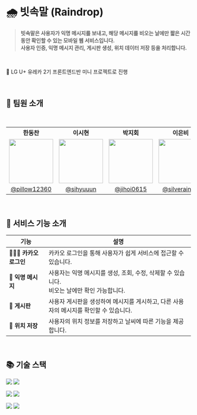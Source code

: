 # 🌧️ 빗속말 (Raindrop)

> **빗속말은 사용자가 익명 메시지를 보내고, 해당 메시지를 비오는 날에만 짧은 시간 동안 확인할 수 있는 모바일 웹 서비스입니다. <br/> 사용자 인증, 익명 메시지 관리, 게시판 생성, 위치 데이터 저장 등을 처리합니다.**

<br>

🏡 LG U+ 유레카 2기 프론트엔드반 미니 프로젝트로 진행

<br>

## 👥 팀원 소개
<br>

<table align="center">
  <tr>
    <td align="center"><b>한동찬</b></td>
    <td align="center"><b>이시현</b></td>
    <td align="center"><b>박지회</b></td>
    <td align="center"><b>이은비</b></td>
  </tr>
  <tr>
    <td align="center">
      <img src="https://avatars.githubusercontent.com/u/100357408?v=4" width="120" height="120"/>
    </td>
    <td align="center">
      <img src="https://avatars.githubusercontent.com/u/102678331?v=4" width="120" height="120"/>
    </td>
    <td align="center">
      <img src="https://avatars.githubusercontent.com/u/197379577?v=4" width="120" height="120"/>
    </td>
    <td align="center">
      <img src="https://avatars.githubusercontent.com/u/108103346?v=4" width="120" height="120"/>
    </td>
  </tr>
  <tr>
    <td align="center"><a href="https://github.com/JSHWJ">@pillow12360</a></td>
    <td align="center"><a href="https://github.com/byunhm02">@sihyuuun</a></td>
    <td align="center"><a href="https://github.com/bibisam06">@jihoi0615</a></td>
    <td align="center"><a href="https://github.com/bibisam06">@silverain02</a></td>
  </tr>
</table>

</br>
                                                                            
## 💬 서비스 기능 소개

| 기능              | 설명                                                                                   |
|-------------------|----------------------------------------------------------------------------------------|
| 🧑‍🤝‍🧑 **카카오 로그인**   | 카카오 로그인을 통해 사용자가 쉽게 서비스에 접근할 수 있습니다.                             |
| 💌 **익명 메시지** | 사용자는 익명 메시지를 생성, 조회, 수정, 삭제할 수 있습니다. <br/> 비오는 날에만 확인 가능합니다. |
| 📝 **게시판**         | 사용자 게시판을 생성하여 메시지를 게시하고, 다른 사용자의 메시지를 확인할 수 있습니다.       |
| 📍 **위치 저장**      | 사용자의 위치 정보를 저장하고 날씨에 따른 기능을 제공합니다.                              |

<br>

## 📚 기술 스택

<img src="https://img.shields.io/badge/amazonaws-232F3E?style=for-the-badge&logo=amazonaws&logoColor=white"> <img src="https://img.shields.io/badge/docker-%230db7ed.svg?style=for-the-badge&logo=docker&logoColor=white"> 

<img src="https://img.shields.io/badge/mysql-4479A1?style=for-the-badge&logo=mysql&logoColor=white"> <img src="https://img.shields.io/badge/mybatis-000000?style=for-the-badge&logo=apache&logoColor=white">

<img src="https://img.shields.io/badge/springboot-6DB33F?style=for-the-badge&logo=springboot&logoColor=white"> <img src="https://img.shields.io/badge/gradle-02303A?style=for-the-badge&logo=gradle&logoColor=white"> 

<br>
<br>

 
  
 
